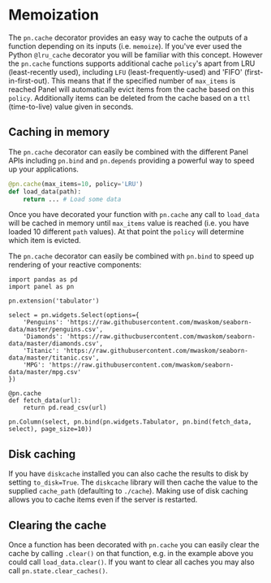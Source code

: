 # Memoization

The `pn.cache` decorator provides an easy way to cache the outputs of a function depending on its inputs (i.e. `memoize`). If you've ever used the Python `@lru_cache` decorator you will be familiar with this concept. However the `pn.cache` functions supports additional cache `policy`'s apart from LRU (least-recently used), including `LFU` (least-frequently-used) and 'FIFO' (first-in-first-out). This means that if the specified number of `max_items` is reached Panel will automatically evict items from the cache based on this `policy`. Additionally items can be deleted from the cache based on a `ttl` (time-to-live) value given in seconds.

## Caching in memory

The `pn.cache` decorator can easily be combined with the different Panel APIs including `pn.bind` and `pn.depends` providing a powerful way to speed up your applications.

```python
@pn.cache(max_items=10, policy='LRU')
def load_data(path):
    return ... # Load some data
```

Once you have decorated your function with `pn.cache` any call to `load_data` will be cached in memory until `max_items` value is reached (i.e. you have loaded 10 different `path` values). At that point the `policy` will determine which item is evicted.

The `pn.cache` decorator can easily be combined with `pn.bind` to speed up rendering of your reactive components:

```{pyodide}
import pandas as pd
import panel as pn

pn.extension('tabulator')

select = pn.widgets.Select(options={
    'Penguins': 'https://raw.githubusercontent.com/mwaskom/seaborn-data/master/penguins.csv',
    'Diamonds': 'https://raw.githucbusercontent.com/mwaskom/seaborn-data/master/diamonds.csv',
    'Titanic': 'https://raw.githubusercontent.com/mwaskom/seaborn-data/master/titanic.csv',
    'MPG': 'https://raw.githubusercontent.com/mwaskom/seaborn-data/master/mpg.csv'
})

@pn.cache
def fetch_data(url):
    return pd.read_csv(url)

pn.Column(select, pn.bind(pn.widgets.Tabulator, pn.bind(fetch_data, select), page_size=10))
```

## Disk caching

If you have `diskcache` installed you can also cache the results to disk by setting `to_disk=True`. The `diskcache` library will then cache the value to the supplied `cache_path` (defaulting to `./cache`). Making use of disk caching allows you to cache items even if the server is restarted.

## Clearing the cache

Once a function has been decorated with `pn.cache` you can easily clear the cache by calling `.clear()` on that function, e.g. in the example above you could call `load_data.clear()`. If you want to clear all caches you may also call `pn.state.clear_caches()`.
